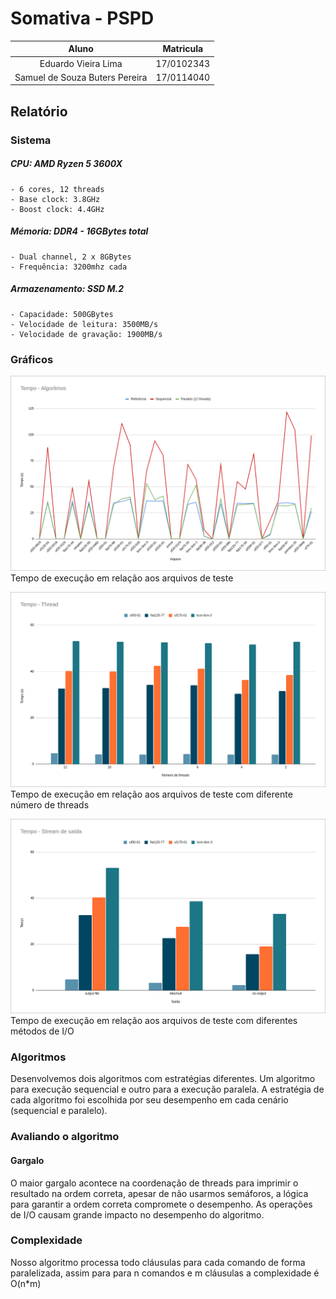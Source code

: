 # Somativa - PSPD


| Aluno | Matricula |
| :--: | :--: |
| Eduardo Vieira Lima | 17/0102343 |
| Samuel de Souza Buters Pereira | 17/0114040 |

## Relatório

### Sistema
##### CPU: AMD Ryzen 5 3600X
    - 6 cores, 12 threads
    - Base clock: 3.8GHz
    - Boost clock: 4.4GHz

##### Mémoria: DDR4 - 16GBytes total
    - Dual channel, 2 x 8GBytes
    - Frequência: 3200mhz cada

##### Armazenamento: SSD M.2
    - Capacidade: 500GBytes
    - Velocidade de leitura: 3500MB/s
    - Velocidade de gravação: 1900MB/s

### Gráficos
![](./resources/graph1.png)
Tempo de execução em relação aos arquivos de teste

![](./resources/graph2.png)
Tempo de execução em relação aos arquivos de teste com diferente número de threads


![](./resources/graph3.png)
Tempo de execução em relação aos arquivos de teste com diferentes métodos de I/O

### Algoritmos
Desenvolvemos dois algoritmos com estratégias diferentes. Um algoritmo para execução sequencial e outro para a execução paralela. A estratégia de cada algoritmo foi escolhida por seu desempenho em cada cenário (sequencial e paralelo).

### Avaliando o algoritmo
#### Gargalo
O maior gargalo acontece na coordenação de threads para imprimir o resultado na ordem correta, apesar de não usarmos semáforos, a lógica para garantir a ordem correta compromete o desempenho.
As operações de I/O  causam grande impacto no desempenho do algoritmo.

### Complexidade
Nosso algoritmo processa todo cláusulas para cada comando de forma paralelizada, assim para para n comandos e m cláusulas a complexidade é O(n*m)